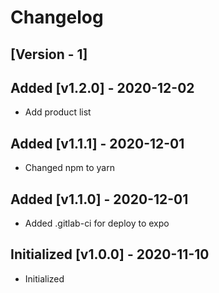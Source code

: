 # Changelog

## [Version - 1]

## Added [v1.2.0] - 2020-12-02
- Add product list

## Added [v1.1.1] - 2020-12-01
- Changed npm to yarn

## Added [v1.1.0] - 2020-12-01
- Added .gitlab-ci for deploy to expo

## Initialized [v1.0.0] - 2020-11-10
- Initialized
